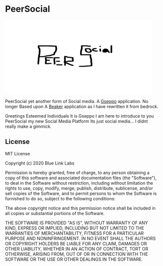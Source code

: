 # PeerSocial

![PeerSocial.png](PeerSocial.png)

PeerSocial yet another form of Social media. A [Gseppo](https://github.com/Gseppo) application. No longer Based upon A [Beaker](https://github.com/beakerbrowser/beaker) application as I have rewritten it from bedrock.

Greetings Esteemed Individuals It is Gseppo I am here to introduce to you PeerSocial my new Social Media Platform Its just social media... I didnt really make a gimmick.


## License

MIT License

Copyright (c) 2020 Blue Link Labs

Permission is hereby granted, free of charge, to any person obtaining a copy
of this software and associated documentation files (the "Software"), to deal
in the Software without restriction, including without limitation the rights
to use, copy, modify, merge, publish, distribute, sublicense, and/or sell
copies of the Software, and to permit persons to whom the Software is
furnished to do so, subject to the following conditions:

The above copyright notice and this permission notice shall be included in all
copies or substantial portions of the Software.

THE SOFTWARE IS PROVIDED "AS IS", WITHOUT WARRANTY OF ANY KIND, EXPRESS OR
IMPLIED, INCLUDING BUT NOT LIMITED TO THE WARRANTIES OF MERCHANTABILITY,
FITNESS FOR A PARTICULAR PURPOSE AND NONINFRINGEMENT. IN NO EVENT SHALL THE
AUTHORS OR COPYRIGHT HOLDERS BE LIABLE FOR ANY CLAIM, DAMAGES OR OTHER
LIABILITY, WHETHER IN AN ACTION OF CONTRACT, TORT OR OTHERWISE, ARISING FROM,
OUT OF OR IN CONNECTION WITH THE SOFTWARE OR THE USE OR OTHER DEALINGS IN THE
SOFTWARE.
